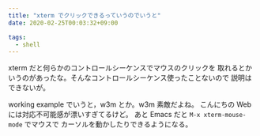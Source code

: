 ```yaml
---
title: "xterm でクリックできるっていうのでいうと"
date: 2020-02-25T00:03:32+09:00

tags:
  - shell
---
```


xterm だと何らかのコントロールシーケンスでマウスのクリックを
取れるとかいうのがあったな。そんなコントロールシーケンス使ったことないので
説明はできないが。

working example でいうと，w3m とか。w3m 素敵だよね。
こんにちの Web には対応不可能感が漂いすぎてるけど。
あと Emacs だと `M-x xterm-mouse-mode` でマウスで
カーソルを動かしたりできるようになる。
